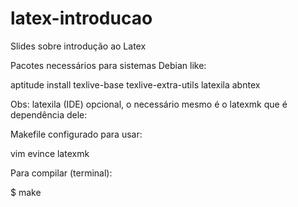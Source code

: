 # latex-introducao
Slides sobre introdução ao Latex

Pacotes necessários para sistemas Debian like:

aptitude install texlive-base texlive-extra-utils latexila abntex

Obs: latexila (IDE) opcional, o necessário mesmo é o latexmk que é dependência dele:

Makefile configurado para usar:

vim
evince
latexmk

Para compilar (terminal):

$ make

